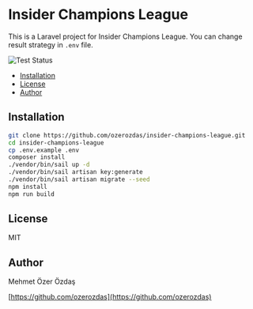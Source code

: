 # Insider Champions League

This is a Laravel project for Insider Champions League. You can change result strategy in `.env` file.

![Test Status](https://github.com/ozerozdas/insider-champions-league/actions/workflows/testing.yml/badge.svg?branch=main)

- [Installation](#installation)
- [License](#license)
- [Author](#author)

## Installation

```bash
git clone https://github.com/ozerozdas/insider-champions-league.git
cd insider-champions-league
cp .env.example .env
composer install
./vendor/bin/sail up -d
./vendor/bin/sail artisan key:generate
./vendor/bin/sail artisan migrate --seed
npm install
npm run build
```

## License

MIT

## Author

Mehmet Özer Özdaş

[https://github.com/ozerozdas](https://github.com/ozerozdas)